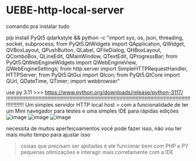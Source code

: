 # UEBE-http-local-server
comando pra instalar tudo

pip install PyQt5 qdarkstyle && python -c "import sys, os, json, threading, socket, subprocess; from PyQt5.QtWidgets import QApplication, QWidget, QVBoxLayout, QPushButton, QLabel, QFileDialog, QHBoxLayout, QComboBox, QLineEdit, QMainWindow, QTextEdit, QProgressBar; from PyQt5.QtWebEngineWidgets import QWebEngineView, QWebEngineSettings; from http.server import SimpleHTTPRequestHandler, HTTPServer; from PyQt5.QtGui import QIcon; from PyQt5.QtCore import QUrl, QDateTime, QTimer; import webbrowser"

use py 3.11 >>> https://www.python.org/downloads/release/python-3117/
!!!!!!!!!!!!!!!!!!!!!!!!!!!!!!!!!!!!!!!!!!!!!!!!!!!!!!!!!!!!!!!!!!!!!!!!!!!!!!!!!!!!!!!!!!!!!!!!!!!!!!!!!!!!!!!!!!!!!!!!!!!!!!!!!!!!!!!!!
Um simples servidor HTTP local host > com a funcionalidade de ter um Mini navegador para testes e uma simples IDE para rápidas edições
![image](https://github.com/Valdemir-DSW/UEBE-http-local-server/assets/134114016/36685c10-d6ee-4ec9-8843-50470762a2c2)
![image](https://github.com/Valdemir-DSW/UEBE-http-local-server/assets/134114016/bd0113dd-e474-4219-972a-b783bd8c60e0)
![image](https://github.com/Valdemir-DSW/UEBE-http-local-server/assets/134114016/a5c7fa68-dffb-4c9d-9a0b-d078fbc9cfa0)

necessita de muitos aperfeiçoamentos você pode fazer isso, não vou ter mais muito tempo para ajustar isso
> coisas que precisam ser ajeitadas é ele funcionar bem com PHP e PY
> pequenas otimizações
> e interagir mais corretamente com a IDE
